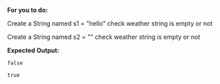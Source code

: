 **For you to do:**

Create a String named s1 = "hello"  check weather string is empty or not

Create a String named s2 = ""  check weather string is empty or not

**Expected Output:**

```
false
```

```
true
```